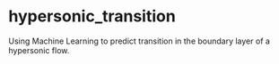 # hypersonic_transition
Using Machine Learning to predict transition in the boundary layer of a hypersonic flow. 
